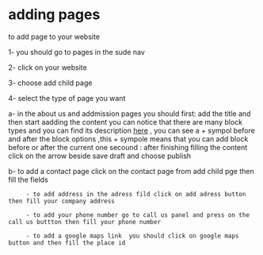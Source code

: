 # adding pages

to add page to your website 

1- you should go to pages in the sude nav 

2- click on your website 

3- choose add child page 

4- select the type of page you want 

   a- in the about us and addmission pages you should 
   first: add the title and then start aadding the content you can notice that there are many block types and you can find its description [here](block_types.md) , you can see a + sympol before and after the block options ,this + sympole means that you can add block before or after the current one
    secound : after finishing filling the content click on the arrow beside save draft and choose publish 

   b- to add a contact page click on the contact page from add child pge then fill the fields 

         - to add address in the adress fild click on add adress button then fill your company address 

         - to add your phone number go to call us panel and press on the call us buttton then fill your phone number 

         - to add a google maps link  you should click on google maps button and then fill the place id 

